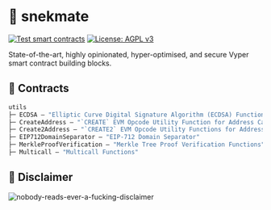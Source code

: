 # 🐍 snekmate

[![Test smart contracts](https://github.com/pcaversaccio/snekmate/actions/workflows/test-contracts.yml/badge.svg)](https://github.com/pcaversaccio/snekmate/actions/workflows/test-contracts.yml)
[![License: AGPL v3](https://img.shields.io/badge/License-AGPL%20v3-blue.svg)](https://www.gnu.org/licenses/agpl-3.0)

State-of-the-art, highly opinionated, hyper-optimised, and secure Vyper smart contract building blocks.

## 📜 Contracts

```ml
utils
├─ ECDSA — "Elliptic Curve Digital Signature Algorithm (ECDSA) Functions"
├─ CreateAddress — "`CREATE` EVM Opcode Utility Function for Address Calculation"
├─ Create2Address — "`CREATE2` EVM Opcode Utility Functions for Address Calculations"
├─ EIP712DomainSeparator — "EIP-712 Domain Separator"
├─ MerkleProofVerification — "Merkle Tree Proof Verification Functions"
├─ Multicall — "Multicall Functions"
```

## 💢 Disclaimer

![nobody-reads-ever-a-fucking-disclaimer](https://user-images.githubusercontent.com/25297591/167394075-1813e258-3b03-4bc8-9305-69126a07d57e.png)

